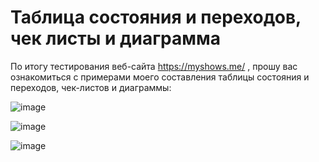 # Таблица состояния и переходов, чек листы и диаграмма

По итогу тестирования веб-сайта https://myshows.me/ , прошу вас ознакомиться с примерами моего составления таблицы состояния и переходов, чек-листов и диаграммы:



![image](https://user-images.githubusercontent.com/118163173/222723180-0822c5f1-90a6-4060-aa10-776ddb884ddb.png)

![image](https://user-images.githubusercontent.com/118163173/222723351-404cc311-9436-468a-a299-ea3eced23756.png)

![image](https://user-images.githubusercontent.com/118163173/222723445-779e873b-9b90-47cd-9b27-bbe46f315de4.png)

